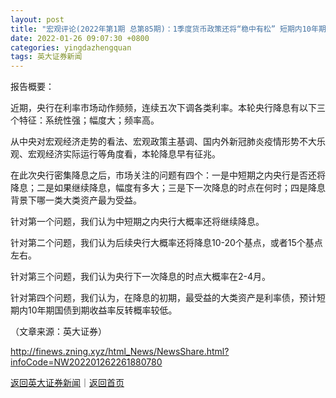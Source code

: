 ```yaml
---
layout: post
title: "宏观评论(2022年第1期 总第85期)：1季度货币政策还将“稳中有松” 短期内10年期国债到期收益率反转概率较低"
date: 2022-01-26 09:07:30 +0800
categories: yingdazhengquan
tags: 英大证券新闻
---
```

<p>报告概要：</p>
 <p>近期，央行在利率市场动作频频，连续五次下调各类利率。本轮央行降息有以下三个特征：系统性强；幅度大；频率高。</p>
 <p>从中央对宏观经济走势的看法、宏观政策主基调、国内外新冠肺炎疫情形势不大乐观、宏观经济实际运行等角度看，本轮降息早有征兆。</p>
 <p>在此次央行密集降息之后，市场关注的问题有四个：一是中短期之内央行是否还将降息；二是如果继续降息，幅度有多大；三是下一次降息的时点在何时；四是降息背景下哪一类大类资产最为受益。</p>
 <p>针对第一个问题，我们认为中短期之内央行大概率还将继续降息。</p>
 <p>针对第二个问题，我们认为后续央行大概率还将降息10-20个基点，或者15个基点左右。</p>
 <p>针对第三个问题，我们认为央行下一次降息的时点大概率在2-4月。</p>
 <p>针对第四个问题，我们认为，在降息的初期，最受益的大类资产是利率债，预计短期内10年期国债到期收益率反转概率较低。</p><p class="em_media">（文章来源：英大证券）</p>

<http://finews.zning.xyz/html_News/NewsShare.html?infoCode=NW202201262261880780>

[返回英大证券新闻](//finews.withounder.com/category/yingdazhengquan.html)｜[返回首页](//finews.withounder.com/)